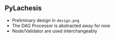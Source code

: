 ## PyLachesis

- Preliminary design in `design.png`
- The DAG Processor is abstracted away for now
- Node/Validator are used interchangeably
